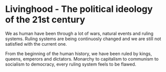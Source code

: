# Livinghood - The political ideology of the 21st century

We as human have been through a lot of wars, natural events and ruling systems. Ruling systems
are being continuosly changed and we are still not satisfied with the current one.

From the beginning of the human history, we have been ruled by kings, queens, emperors and dictators. Monarchy to capitalism to communism to socialism to democracy, every ruling system feels to be flawed.
